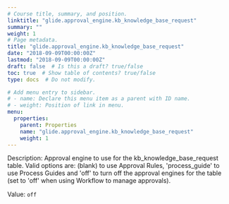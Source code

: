 ```yaml
---
# Course title, summary, and position.
linktitle: "glide.approval_engine.kb_knowledge_base_request"
summary: ""
weight: 1
# Page metadata.
title: "glide.approval_engine.kb_knowledge_base_request"
date: "2018-09-09T00:00:00Z"
lastmod: "2018-09-09T00:00:00Z"
draft: false  # Is this a draft? true/false
toc: true  # Show table of contents? true/false
type: docs  # Do not modify.

# Add menu entry to sidebar.
# - name: Declare this menu item as a parent with ID name.
# - weight: Position of link in menu.
menu:
  properties:
    parent: Properties
    name: "glide.approval_engine.kb_knowledge_base_request"
    weight: 1
---
```


Description: Approval engine to use for the kb_knowledge_base_request table.  Valid options are: (blank) to use Approval Rules, 'process_guide' to use Process Guides and 'off' to turn off the approval engines for the table (set to 'off' when using Workflow to manage approvals).


Value: `off`
